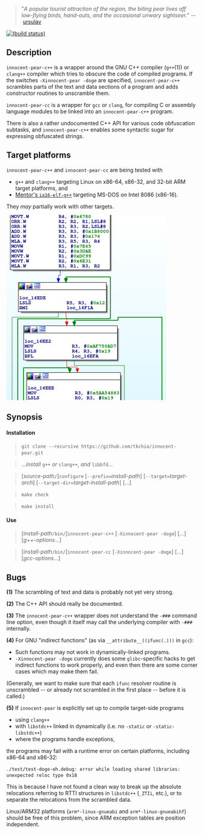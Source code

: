 > "*A popular tourist attraction of the region, the biting pear lives off low-flying birds, hand-outs, and the occasional unwary sightseer.*" --&nbsp;[ursulav](http://ursulav.deviantart.com/art/The-Biting-Pear-of-Salamanca-29677500)

[![(build status)](https://travis-ci.org/tkchia/innocent-pear.svg?branch=master)](https://travis-ci.org/tkchia/innocent-pear)

## Description

`innocent-pear-c++` is a wrapper around the GNU C++ compiler (`g++`(1)) or `clang++` compiler which tries to obscure the code of compiled programs.  If the switches `-Xinnocent-pear -doge` are specified, `innocent-pear-c++` scrambles parts of the text and data sections of a program and adds constructor routines to unscramble them.

`innocent-pear-cc` is a wrapper for `gcc` or `clang`, for compiling C or assembly language modules to be linked into an `innocent-pear-c++` program.

There is also a rather undocumented C++ API for various code obfuscation subtasks, and `innocent-pear-c++` enables some syntactic sugar for expressing obfuscated strings.

## Target platforms

`innocent-pear-c++` and `innocent-pear-cc` are being tested with

  * `g++` and `clang++` targeting Linux on x86-64, x86-32, and 32-bit ARM target platforms, and
  * [Mentor's `ia16-elf-g++`](https://sourcery.mentor.com/GNUToolchain/subscription57091) targeting MS-DOS on Intel 8086 (x86-16).

They *may* partially work with other targets.

![](doc/20161104-test-doge-abs-reloc-armv7-a.png)

## Synopsis

#### Installation

> `git clone --recursive https://github.com/tkchia/innocent-pear.git`

> ...*install* `g++` *or* `clang++`, *and* `libbfd`...

> [*source-path*`/`]`configure` [`--prefix=`*install-path*] [`--target=`*target-arch*] [`--target-dir=`*target-install-path*] [...]

> `make check`

> `make install`

#### Use

> [*install-path*`/bin/`]`innocent-pear-c++` [`-Xinnocent-pear -doge`] [...] [*g++-options*...]

> [*install-path*`/bin/`]`innocent-pear-cc` [`-Xinnocent-pear -doge`] [...] [*gcc-options*...]

## Bugs

**(1)** The scrambling of text and data is probably not yet very strong.

**(2)** The C++ API should really be documented.

**(3)** The `innocent-pear-c++` wrapper does not understand the `-###` command line option, even though it itself may call the underlying compiler with `-###` internally.

**(4)** For GNU "indirect functions" (as via `__attribute__((ifunc(.)))` in `gcc`):

  * Such functions may not work in dynamically-linked programs.
  * `-Xinnocent-pear -doge` currently does some `glibc`-specific hacks to get indirect functions to work properly, and even then there are some corner cases which may make them fail.

(Generally, we want to make sure that each `ifunc` resolver routine is unscrambled -- or already not scrambled in the first place -- before it is called.)

**(5)** If `innocent-pear` is explicitly set up to compile target-side programs

  * using `clang++`
  * with `libstdc++` linked in dynamically (i.e. no `-static` or `-static-libstdc++`)
  * where the programs handle exceptions,

the programs may fail with a runtime error on certain platforms, including x86-64 and x86-32:

```
./test/test-doge-eh.debug: error while loading shared libraries: unexpected reloc type 0x18
```

This is because I have not found a clean way to break up the absolute relocations referring to RTTI structures in `libstdc++` (`_ZTIi`, etc.), or to separate the relocations from the scrambled data.

Linux/ARM32 platforms (`arm*-linux-gnueabi` and `arm*-linux-gnueabihf`) should be free of this problem, since ARM exception tables are position independent.
